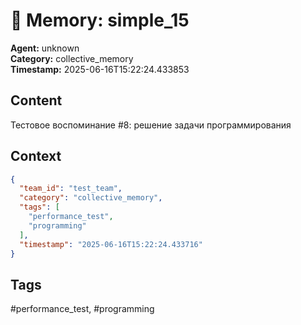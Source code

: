 # 🧠 Memory: simple_15

**Agent:** unknown  
**Category:** collective_memory  
**Timestamp:** 2025-06-16T15:22:24.433853

## Content
Тестовое воспоминание #8: решение задачи программирования

## Context
```json
{
  "team_id": "test_team",
  "category": "collective_memory",
  "tags": [
    "performance_test",
    "programming"
  ],
  "timestamp": "2025-06-16T15:22:24.433716"
}
```

## Tags
#performance_test, #programming

